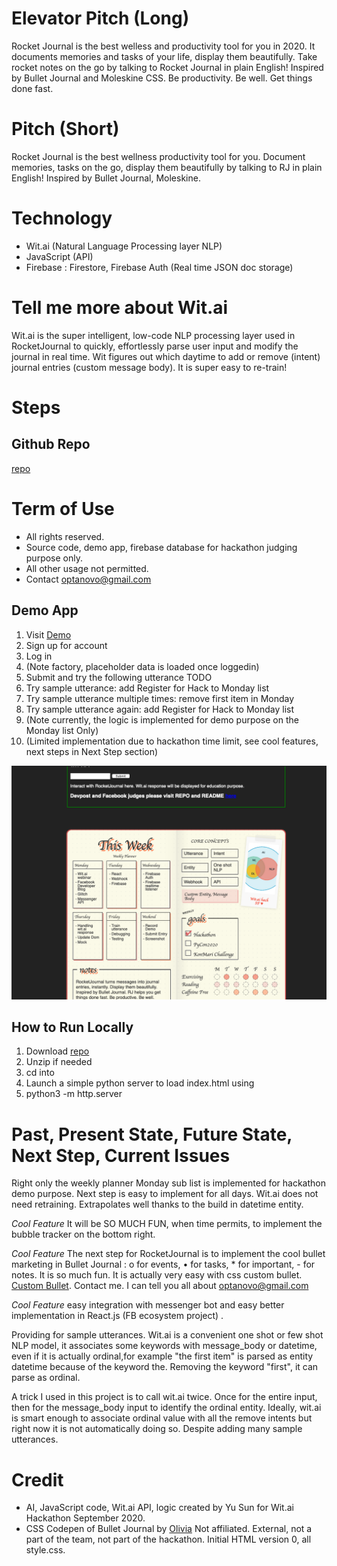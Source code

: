 # Elevator Pitch (Long)
Rocket Journal is the best welless and productivity tool for you in 2020. It documents memories and tasks of your life, display them beautifully. Take rocket notes on the go by talking to Rocket Journal in plain English! Inspired by Bullet Journal and Moleskine CSS. Be productivity. Be well. Get things done fast.

# Pitch (Short)
Rocket Journal is the best wellness productivity tool for you. Document memories, tasks on the go, display them beautifully by talking to RJ in plain English! Inspired by Bullet Journal, Moleskine. 

# Technology
- Wit.ai (Natural Language Processing layer NLP)
- JavaScript (API)
- Firebase : Firestore, Firebase Auth (Real time JSON doc storage)

# Tell me more about Wit.ai
Wit.ai is the super intelligent, low-code NLP processing layer used in RocketJournal to quickly, effortlessly parse user input and modify the journal in real time. Wit figures out which daytime to add or remove (intent) journal entries (custom message body). It is super easy to re-train!


# Steps
## Github Repo
[repo](https://github.com/theoptips/witSub)

# Term of Use
- All rights reserved. 
- Source code, demo app, firebase database for hackathon judging purpose only.
- All other usage not permitted. 
- Contact optanovo@gmail.com

## Demo App
1. Visit [Demo](https://rocketjournal-b9099.wl.r.appspot.com)
1. Sign up for account
1. Log in 
1. (Note factory, placeholder data is loaded once loggedin)
1. Submit and try the following utterance TODO
1. Try sample utterance: add Register for Hack to Monday list
1. Try sample utterance multiple times: remove first item in Monday
1. Try sample utterance again: add Register for Hack to Monday list
1. (Note currently, the logic is implemented for demo purpose on the Monday list Only)
1. (Limited implementation due to hackathon time limit, see cool features, next steps in Next Step section)

![Demo Image](demoImage02.png)

## How to Run Locally
1. Download [repo](https://github.com/theoptips/witSub)
1. Unzip if needed
1. cd into 
1. Launch a simple python server to load index.html using
1. python3 -m http.server




# Past, Present State, Future State, Next Step, Current Issues
Right only the weekly planner Monday sub list is implemented for hackathon demo purpose.
Next step is easy to implement for all days. Wit.ai does not need retraining. Extrapolates well thanks to the build in datetime entity. 

*Cool Feature* It will be SO MUCH FUN, when time permits, to implement the bubble tracker on the bottom right. 

*Cool Feature* The next step for RocketJournal is to implement the cool bullet marketing in Bullet Journal : o for events, • for tasks, * for important, - for notes. It is so much fun. It is actually very easy with css custom bullet. [Custom Bullet](https://web.dev/css-marker-pseudo-element/). Contact me. I can tell you all about optanovo@gmail.com

*Cool Feature* easy integration with messenger bot and easy better implementation in React.js (FB ecosystem project) .

Providing for sample utterances. Wit.ai is a convenient one shot or few shot NLP model, it associates some keywords with message_body or datetime, even if it is actually ordinal,for example "the first item" is parsed as entity datetime because of the keyword the. Removing the keyword "first", it can parse as ordinal. 

A trick I used in this project is to call wit.ai twice. Once for the entire input, then for the message_body input to identify the ordinal entity. Ideally, wit.ai is smart enough to associate ordinal value with all the remove intents but right now it is not automatically doing so. Despite adding many sample utterances. 



# Credit
- AI, JavaScript code, Wit.ai API, logic created by Yu Sun for Wit.ai Hackathon September 2020.
- CSS Codepen of Bullet Journal by [Olivia](https://twitter.com/meowlivia_) Not affiliated. External, not a part of the team, not part of the hackathon. Initial HTML version 0, all style.css. 